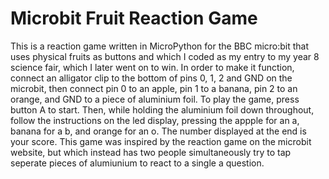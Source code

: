 Microbit Fruit Reaction Game
============================

This is a reaction game written in MicroPython for the BBC micro:bit that uses physical fruits as buttons and which I coded as my entry to my year 8 science fair, which I later went on to win. In order to make it function, connect an alligator clip to the bottom of pins 0, 1, 2 and GND on the microbit, then connect pin 0 to an apple, pin 1 to a banana, pin 2 to an orange, and GND to a piece of aluminium foil. To play the game, press button A to start. Then, while holding the aluminium foil down throughout, follow the instructions on the led display, pressing the appple for an a, banana for a b, and orange for an o. The number displayed at the end is your score. This game was inspired by the reaction game on the microbit website, but which instead has two people simultaneously try to tap seperate pieces of alumiunium to react to a single a question.
